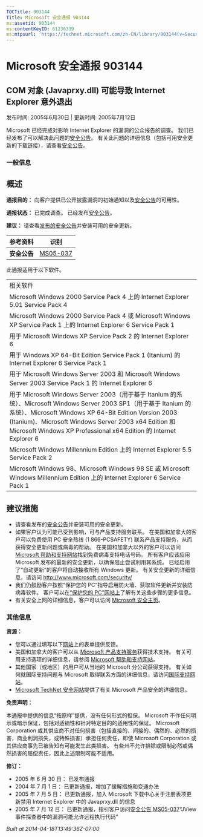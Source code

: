 ```yaml
---
TOCTitle: 903144
Title: Microsoft 安全通报 903144
ms:assetid: 903144
ms:contentKeyID: 61236339
ms:mtpsurl: 'https://technet.microsoft.com/zh-CN/library/903144(v=Security.10)'
---
```


Microsoft 安全通报 903144
=========================

COM 对象 (Javaprxy.dll) 可能导致 Internet Explorer 意外退出
-----------------------------------------------------------

发布时间: 2005年6月30日 | 更新时间: 2005年7月12日

Microsoft 已经完成对影响 Internet Explorer 的漏洞的公众报告的调查。 我们已经发布了可以解决此问题的[安全公告](http://go.microsoft.com/fwlink/?linkid=49999)。 有关此问题的详细信息（包括可用安全更新的下载链接），请查看[安全公告](http://go.microsoft.com/fwlink/?linkid=49999)。

### 一般信息

概述
----

**通报目的：** 向客户提供已公开披露漏洞的初始通知以及[安全公告](http://go.microsoft.com/fwlink/?linkid=49999)的可用性。

**通报状态：** 已完成调查。 已经发布[安全公告](http://go.microsoft.com/fwlink/?linkid=49999)。

**建议：** 请查看[发布的安全公告](http://go.microsoft.com/fwlink/?linkid=49999)并安装可用的安全更新。

| 参考资料     | 识别                                                     |
|--------------|----------------------------------------------------------|
| **安全公告** | [MS05-037](http://go.microsoft.com/fwlink/?linkid=49999) |

此通报适用于以下软件。

|                                                                                                                                                                                                                                                                                                            |
|------------------------------------------------------------------------------------------------------------------------------------------------------------------------------------------------------------------------------------------------------------------------------------------------------------|
| 相关软件                                                                                                                                                                                                                                                                                                   |
| Microsoft Windows 2000 Service Pack 4 上的 Internet Explorer 5.01 Service Pack 4                                                                                                                                                                                                                           |
| Microsoft Windows 2000 Service Pack 4 或 Microsoft Windows XP Service Pack 1 上的 Internet Explorer 6 Service Pack 1                                                                                                                                                                                       |
| 用于 Microsoft Windows XP Service Pack 2 的 Internet Explorer 6                                                                                                                                                                                                                                            |
| 用于 Windows XP 64-Bit Edition Service Pack 1 (Itanium) 的 Internet Explorer 6 Service Pack 1                                                                                                                                                                                                              |
| 用于 Microsoft Windows Server 2003 和 Microsoft Windows Server 2003 Service Pack 1 的 Internet Explorer 6                                                                                                                                                                                                  |
| 用于 Microsoft Windows Server 2003（用于基于 Itanium 的系统）、Microsoft Windows Server 2003 SP1（用于基于 Itanium 的系统）、Microsoft Windows XP 64-Bit Edition Version 2003 (Itanium)、Microsoft Windows Server 2003 x64 Edition 和 Microsoft Windows XP Professional x64 Edition 的 Internet Explorer 6 |
| Microsoft Windows Millennium Edition 上的 Internet Explorer 5.5 Service Pack 2                                                                                                                                                                                                                             |
| Microsoft Windows 98、Microsoft Windows 98 SE 或 Microsoft Windows Millennium Edition 上的 Internet Explorer 6 Service Pack 1                                                                                                                                                                              |

建议措施
--------


-   请查看发布的[安全公告](http://go.microsoft.com/fwlink/?linkid=49999)并安装可用的安全更新。
-   如果客户认为可能已受到影响，可与产品支持服务联系。 在美国和加拿大的客户可以免费使用 PC 安全热线 (1 866-PCSAFETY) 联系产品支持服务，从而获得安全更新问题或病毒的帮助。 在美国和加拿大以外的客户可以访问 [Microsoft 帮助和支持网站](http://support.microsoft.com/security/)找到免费病毒支持电话号码。
    所有客户应该应用 Microsoft 发布的最新的安全更新，以确保阻止尝试利用其系统。 已经启用了“自动更新”的客户将自动接收所有 Windows 更新。 有关安全更新的详细信息，请访问 <http://www.microsoft.com/security/>
-   我们仍鼓励客户按照“保护您的 PC”指导启用防火墙、获取软件更新并安装防病毒软件。 客户可以在[“保护您的 PC”网站上](http://www.microsoft.com/protect)了解有关这些步骤的更多信息。
-   有关安全上网的详细信息，客户可以访问 [Microsoft 安全主页](http://www.microsoft.com/security)。

### 其他信息

**资源：**

-   您可以通过填写以下[网站](https://support.microsoft.com/common/survey.aspx?scid=sw;en;1257&amp;showpage=1&amp;ws=technet&amp;sd=tech)上的表单提供反馈。
-   美国和加拿大的客户可以从 [Microsoft 产品支持服务](http://go.microsoft.com/fwlink/?linkid=21131)获得技术支持。 有关可用支持选项的详细信息，请参阅 [Microsoft 帮助和支持网站](http://support.microsoft.com/default.aspx?ln=zh-cn)。
-   其他国家（或地区）的用户可从当地的 Microsoft 分公司获得支持。 有关如何就国际支持问题与 Microsoft 取得联系方面的详细信息，请访问[国际支持网站](http://go.microsoft.com/fwlink/?linkid=21155)。
-   [Microsoft TechNet 安全网站](http://go.microsoft.com/fwlink/?linkid=21132)提供了有关 Microsoft 产品安全的详细信息。

**免责声明：**

本通报中提供的信息“按原样”提供，没有任何形式的担保。 Microsoft 不作任何明示或暗示保证，包括对适销性和针对特定目的的适用性的保证。 Microsoft Corporation 或其供应商不对任何损害（包括直接的、间接的、偶然的、必然的损害，商业利润损失，或特殊损害）承担任何责任，即使 Microsoft Corporation 或其供应商事先已被告知有可能发生此类损害。 有些州不允许排除或限制必然或偶然损害的赔偿责任，因此上述限制可能不适用。

**修订：**

-   2005 年 6 月 30 日： 已发布通报
-   2004 年 7 月 1 日： 已更新通报，增加了缓解措施和变通办法
-   2005 年 7 月 5 日： 已更新通报，加入 Microsoft 下载中心关于注册表项更新禁用 Internet Explorer 中的 Javaprxy.dll 的信息
-   2005 年 7 月 12 日： 已更新通报，指引客户访问[安全公告 MS05-037](http://technet.microsoft.com/security/bulletin/ms05-037)“JView 事件探查器中的漏洞可能允许远程执行代码”

*Built at 2014-04-18T13:49:36Z-07:00*
